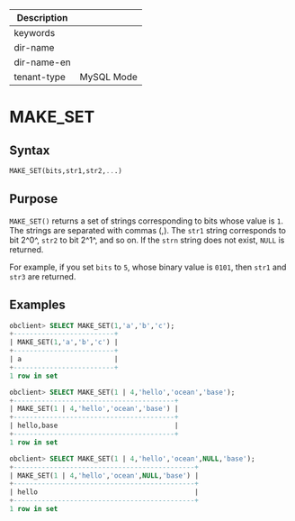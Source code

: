 | Description   |                 |
|---------------|-----------------|
| keywords      |                 |
| dir-name      |                 |
| dir-name-en   |                 |
| tenant-type   | MySQL Mode      |

# MAKE_SET

## Syntax

```sql
MAKE_SET(bits,str1,str2,...)
```

## Purpose

`MAKE_SET()` returns a set of strings corresponding to bits whose value is `1`. The strings are separated with commas (,). The `str1` string corresponds to bit 2^0^, `str2` to bit 2^1^, and so on. If the `strn` string does not exist, `NULL` is returned.

For example, if you set `bits` to `5`, whose binary value is `0101`, then `str1` and `str3` are returned.

## Examples

```sql
obclient> SELECT MAKE_SET(1,'a','b','c');
+-------------------------+
| MAKE_SET(1,'a','b','c') |
+-------------------------+
| a                       |
+-------------------------+
1 row in set

obclient> SELECT MAKE_SET(1 | 4,'hello','ocean','base');
+----------------------------------------+
| MAKE_SET(1 | 4,'hello','ocean','base') |
+----------------------------------------+
| hello,base                             |
+----------------------------------------+
1 row in set

obclient> SELECT MAKE_SET(1 | 4,'hello','ocean',NULL,'base');
+---------------------------------------------+
| MAKE_SET(1 | 4,'hello','ocean',NULL,'base') |
+---------------------------------------------+
| hello                                       |
+---------------------------------------------+
1 row in set
```
